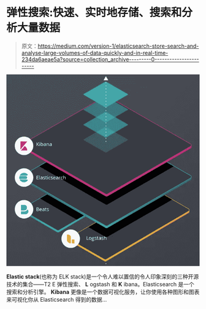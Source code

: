 # 弹性搜索:快速、实时地存储、搜索和分析大量数据

> 原文：<https://medium.com/version-1/elasticsearch-store-search-and-analyse-large-volumes-of-data-quickly-and-in-real-time-234da6aeae5a?source=collection_archive---------0----------------------->

![](img/be3db1cc307383d5567294d76fa40fae.png)

**Elastic stack**(也称为 ELK stack)是一个令人难以置信的令人印象深刻的三种开源技术的集合——T2 E 弹性搜索、 **L** ogstash 和 **K** ibana。Elasticsearch 是一个搜索和分析引擎。 **Kibana** 更像是一个数据可视化服务，让你使用各种图形和图表来可视化你从 Elasticsearch 得到的数据…